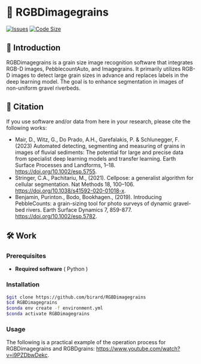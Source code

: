 # 📌 RGBDimagegrains

[![Issues](https://img.shields.io/github/issues/birard/RGBDimagegrains)](https://github.com/birard/RGBDimagegrains/issues)
[![Code Size](https://img.shields.io/github/languages/code-size/birard/RGBDimagegrains)](https://github.com/birard/RGBDimagegrains)


## 📖 Introduction

RGBDimagegrains is a grain size image recognition software that integrates RGB-D images, PebblecountAuto, and Imagegrains. It primarily utilizes RGB-D images to detect large grain sizes in advance and replaces labels in the deep learning model. The goal is to enhance segmentation in images of non-uniform gravel riverbeds.

## 🚀 Citation
 If you use software and/or data from here in your research, please cite the following works:
- Mair, D., Witz, G., Do Prado, A.H., Garefalakis, P. & Schlunegger, F. (2023) Automated detecting, segmenting and measuring of grains in images of fluvial sediments: The potential for large and precise data from specialist deep learning models and transfer learning. Earth Surface Processes and Landforms, 1–18. https://doi.org/10.1002/esp.5755.
- Stringer, C.A., Pachitariu, M., (2021). Cellpose: a generalist algorithm for cellular segmentation. Nat Methods 18, 100–106. https://doi.org/10.1038/s41592-020-01018-x.
- Benjamin, Purinton., Bodo, Bookhagen., (2019). Introducing PebbleCounts: a grain-sizing tool for photo surveys of dynamic gravel-bed rivers. Earth Surface Dynamics 7, 859-877. https://doi.org/10.1002/esp.5782.

## 🛠️ Work
### Prerequisites
- **Required software** ( Python )

### Installation
```bash
$git clone https://github.com/birard/RGBDimagegrains
$cd RGBDimagegrains
$conda env create -f environment.yml
$conda activate RGBDimagegrains
```
### Usage
The following is a practical example of the operation process for RGBDimagegrains and RGBDgrains: https://www.youtube.com/watch?v=i9PZDbwDekc.
